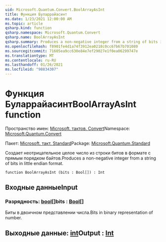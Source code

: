 ```yaml
---
uid: Microsoft.Quantum.Convert.BoolArrayAsInt
title: Функция Буларрайасинт
ms.date: 1/23/2021 12:00:00 AM
ms.topic: article
qsharp.kind: function
qsharp.namespace: Microsoft.Quantum.Convert
qsharp.name: BoolArrayAsInt
qsharp.summary: Produces a non-negative integer from a string of bits in little endian format.
ms.openlocfilehash: f8901fe4d1a74f3912ea0218c0cc67b67b701080
ms.sourcegitcommit: 71605ea9cc630e84e7ef29027e1f0ea06299747e
ms.translationtype: MT
ms.contentlocale: ru-RU
ms.lasthandoff: 01/26/2021
ms.locfileid: "98834307"
---
```

# <a name="boolarrayasint-function"></a><span data-ttu-id="6b1e9-102">Функция Буларрайасинт</span><span class="sxs-lookup"><span data-stu-id="6b1e9-102">BoolArrayAsInt function</span></span>

<span data-ttu-id="6b1e9-103">Пространство имен: [Microsoft. тактов. Convert](xref:Microsoft.Quantum.Convert)</span><span class="sxs-lookup"><span data-stu-id="6b1e9-103">Namespace: [Microsoft.Quantum.Convert](xref:Microsoft.Quantum.Convert)</span></span>

<span data-ttu-id="6b1e9-104">Пакет: [Microsoft. такт. Standard](https://nuget.org/packages/Microsoft.Quantum.Standard)</span><span class="sxs-lookup"><span data-stu-id="6b1e9-104">Package: [Microsoft.Quantum.Standard](https://nuget.org/packages/Microsoft.Quantum.Standard)</span></span>


<span data-ttu-id="6b1e9-105">Создает неотрицательное целое число из строки битов в формате с прямым порядком байтов.</span><span class="sxs-lookup"><span data-stu-id="6b1e9-105">Produces a non-negative integer from a string of bits in little endian format.</span></span>

```qsharp
function BoolArrayAsInt (bits : Bool[]) : Int
```


## <a name="input"></a><span data-ttu-id="6b1e9-106">Входные данные</span><span class="sxs-lookup"><span data-stu-id="6b1e9-106">Input</span></span>

### <a name="bits--bool"></a><span data-ttu-id="6b1e9-107">Разрядность: [bool](xref:microsoft.quantum.lang-ref.bool)[]</span><span class="sxs-lookup"><span data-stu-id="6b1e9-107">bits : [Bool](xref:microsoft.quantum.lang-ref.bool)[]</span></span>

<span data-ttu-id="6b1e9-108">Биты в двоичном представлении числа.</span><span class="sxs-lookup"><span data-stu-id="6b1e9-108">Bits in binary representation of number.</span></span>



## <a name="output--int"></a><span data-ttu-id="6b1e9-109">Выходные данные: [int](xref:microsoft.quantum.lang-ref.int)</span><span class="sxs-lookup"><span data-stu-id="6b1e9-109">Output : [Int](xref:microsoft.quantum.lang-ref.int)</span></span>

